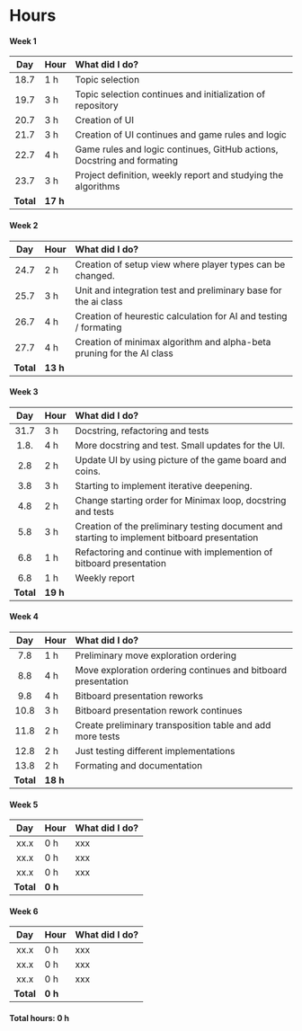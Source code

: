 # Hours

#### Week 1
| Day | Hour | What did I do? |
| :----:|:-----| :-----|
| 18.7 | 1 h    | Topic selection |
| 19.7 | 3 h    | Topic selection continues and initialization of repository |
| 20.7 | 3 h    | Creation of UI |
| 21.7 | 3 h    | Creation of UI continues and game rules and logic|
| 22.7 | 4 h    | Game rules and logic continues, GitHub actions, Docstring and formating |
| 23.7 | 3 h    | Project definition, weekly report and studying the algorithms |
| **Total** | **17 h** | |

#### Week 2
| Day | Hour | What did I do? |
| :----:|:-----| :-----|
| 24.7 | 2 h    | Creation of setup view where player types can be changed. |
| 25.7 | 3 h    | Unit and integration test and preliminary base for the ai class |
| 26.7 | 4 h    | Creation of heurestic calculation for AI and testing / formating |
| 27.7 | 4 h    | Creation of minimax algorithm and alpha-beta pruning for the AI class |
| **Total** | **13 h** | |

#### Week 3
| Day | Hour | What did I do? |
| :----:|:-----| :-----|
| 31.7 | 3 h    | Docstring, refactoring and tests |
| 1.8. | 4 h    | More docstring and test. Small updates for the UI. |
| 2.8 | 2 h    | Update UI by using picture of the game board and coins. |
| 3.8 | 3 h    | Starting to implement iterative deepening. |
| 4.8 | 2 h    | Change starting order for Minimax loop, docstring and tests |
| 5.8 | 3 h    | Creation of the preliminary testing document and starting to implement bitboard presentation |
| 6.8 | 1 h    | Refactoring and continue with implemention of bitboard presentation |
| 6.8 | 1 h    | Weekly report |
| **Total** | **19 h** | |

#### Week 4
| Day | Hour | What did I do? |
| :----:|:-----| :-----|
| 7.8 | 1 h    | Preliminary move exploration ordering |
| 8.8 | 4 h    | Move exploration ordering continues and bitboard presentation |
| 9.8 | 4 h    | Bitboard presentation reworks |
| 10.8 | 3 h    | Bitboard presentation rework continues |
| 11.8 | 2 h    | Create preliminary transposition table and add more tests |
| 12.8 | 2 h    | Just testing different implementations |
| 13.8 | 2 h    | Formating and documentation |
| **Total** | **18 h** | |

#### Week 5
| Day | Hour | What did I do? |
| :----:|:-----| :-----|
| xx.x | 0 h    | xxx |
| xx.x | 0 h    | xxx |
| xx.x | 0 h    | xxx |
| **Total** | **0 h** | |

#### Week 6
| Day | Hour | What did I do? |
| :----:|:-----| :-----|
| xx.x | 0 h    | xxx |
| xx.x | 0 h    | xxx |
| xx.x | 0 h    | xxx |
| **Total** | **0 h** | |

#### Total hours: 0 h
